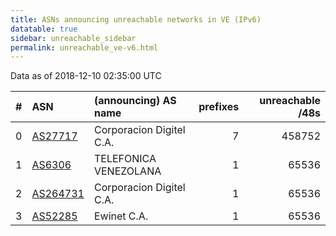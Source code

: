 ```yaml
---
title: ASNs announcing unreachable networks in VE (IPv6)
datatable: true
sidebar: unreachable_sidebar
permalink: unreachable_ve-v6.html
---
```


Data as of 2018-12-10 02:35:00 UTC


<div class="datatable-begin"></div>

|   # | ASN                                      | (announcing) AS name     |   prefixes |   unreachable /48s |
|----:|:-----------------------------------------|:-------------------------|-----------:|-------------------:|
|   0 | [AS27717](unreachable_AS27717-v6.html)   | Corporacion Digitel C.A. |          7 |             458752 |
|   1 | [AS6306](unreachable_AS6306-v6.html)     | TELEFONICA VENEZOLANA    |          1 |              65536 |
|   2 | [AS264731](unreachable_AS264731-v6.html) | Corporacion Digitel C.A. |          1 |              65536 |
|   3 | [AS52285](unreachable_AS52285-v6.html)   | Ewinet C.A.              |          1 |              65536 |

<div class="datatable-end"></div>
